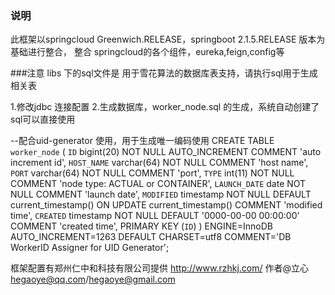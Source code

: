### 说明
此框架以springcloud Greenwich.RELEASE，springboot 2.1.5.RELEASE 版本为基础进行整合，
整合 springcloud的各个组件，eureka,feign,config等

###注意
libs 下的sql文件是 用于雪花算法的数据库表支持，请执行sql用于生成相关表

1.修改jdbc 连接配置
2.生成数据库，worker_node.sql 的生成，系统自动创建了sql可以直接使用

--配合uid-generator 使用，用于生成唯一编码使用
CREATE TABLE `worker_node` (
  `ID` bigint(20) NOT NULL AUTO_INCREMENT COMMENT 'auto increment id',
  `HOST_NAME` varchar(64) NOT NULL COMMENT 'host name',
  `PORT` varchar(64) NOT NULL COMMENT 'port',
  `TYPE` int(11) NOT NULL COMMENT 'node type: ACTUAL or CONTAINER',
  `LAUNCH_DATE` date NOT NULL COMMENT 'launch date',
  `MODIFIED` timestamp NOT NULL DEFAULT current_timestamp() ON UPDATE current_timestamp() COMMENT 'modified time',
  `CREATED` timestamp NOT NULL DEFAULT '0000-00-00 00:00:00' COMMENT 'created time',
  PRIMARY KEY (`ID`)
) ENGINE=InnoDB AUTO_INCREMENT=1263 DEFAULT CHARSET=utf8 COMMENT='DB WorkerID Assigner for UID Generator';



框架配置有郑州仁中和科技有限公司提供
http://www.rzhkj.com/
作者@立心 hegaoye@qq.com/hegaoye@gmail.com 



 
